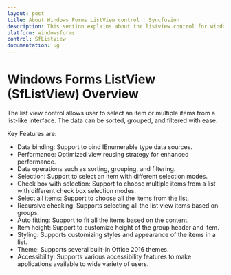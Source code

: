 ```yaml
---
layout: post
title: About Windows Forms ListView control | Syncfusion 
description: This section explains about the listview control for windows forms and it's important key features such as data binding, selection and etc
platform: windowsforms
control: SfListView
documentation: ug
---
```


# Windows Forms ListView (SfListView) Overview

The list view control allows user to select an item or multiple items from a list-like interface. The data can be sorted, grouped, and filtered with ease.

Key Features are:

*	Data binding: Support to bind IEnumerable type data sources.
*	Performance: Optimized view reusing strategy for enhanced performance.
*	Data operations such as sorting, grouping, and filtering.
*	Selection: Support to select an item with different selection modes.
*	Check box with selection: Support to choose multiple items from a list with different check box selection modes.
*	Select all items: Support to choose all the items from the list.
*	Recursive checking: Supports selecting all the list view items based on groups.
*	Auto fitting: Support to fit all the items based on the content.
*	Item height: Support to customize height of the group header and item.
*	Styling: Supports customizing styles and appearance of the items in a list.
*	Theme: Supports several built-in Office 2016 themes.
*	Accessibility:  Supports various accessibility features to make applications available to wide variety of users.


